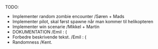 TODO:

- Implementer random zombie encounter /Søren + Mads
- Implementer pilot, skal først spawne når man kommer til helikopteren
- Implementer win scenarie /Mikkel + Martin
- DOKUMENTATION /Emil : (
- Forbedre beskrivende tekst. /Emil : (
- Randomness /Kent.
